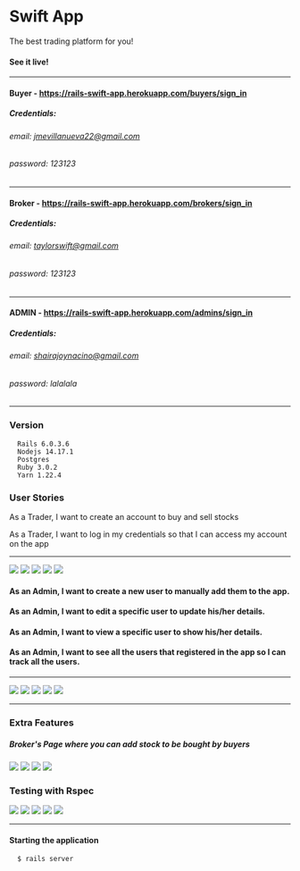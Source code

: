 # Swift App

The best trading platform for you!

#### See it live! 
<hr/>

#### Buyer - https://rails-swift-app.herokuapp.com/buyers/sign_in
##### Credentials: 
###### email: jmevillanueva22@gmail.com
###### password: 123123
<hr/>

#### Broker - https://rails-swift-app.herokuapp.com/brokers/sign_in
##### Credentials: 
###### email: taylorswift@gmail.com
###### password: 123123

<hr/>

#### ADMIN - https://rails-swift-app.herokuapp.com/admins/sign_in
##### Credentials: 
###### email: shairajoynacino@gmail.com
###### password: lalalala

<hr/>

### Version

```
  Rails 6.0.3.6
  Nodejs 14.17.1
  Postgres
  Ruby 3.0.2
  Yarn 1.22.4
```

### User Stories

As a Trader, I want to create an account to buy and sell stocks

As a Trader, I want to log in my credentials so that I can access my account on the app
<hr/>

![](app/assets/images/docs/buyer_sign_up.png)
![](app/assets/images/docs/buyer_sign_in.png)
![](app/assets/images/docs/buyer_buystock.png)
![](app/assets/images/docs/selling_page.png)
![](app/assets/images/docs/sold_stock.png)


#### As an Admin, I want to create a new user to manually add them to the app.
#### As an Admin, I want to edit a specific user to update his/her details.
#### As an Admin, I want to view a specific user to show his/her details.
#### As an Admin, I want to see all the users that registered in the app so I can track all the users.
<hr/> 


![](app/assets/images/docs/ScreenShot2022-01-15at8.26.29AM.png)
![](app/assets/images/docs/ScreenShot2022-01-15at8.26.49AM.png)
![](app/assets/images/docs/ScreenShot2022-01-15at8.27.16AM.png)
![](app/assets/images/docs/ScreenShot2022-01-15at8.27.37AM.png)
![](app/assets/images/docs/ScreenShot2022-01-15at8.27.55AM.png)


<hr/>

### Extra Features
##### Broker's Page where you can add stock to be bought by buyers

![](app/assets/images/docs/buyer1.png)
![](app/assets/images/docs/buyer2.png)
![](app/assets/images/docs/buyer3.png)
![](app/assets/images/docs/buyer4.png)

### Testing with Rspec

![](app/assets/images/docs/testing1.png)
![](app/assets/images/docs/testing2.png)
![](app/assets/images/docs/testing3.png)
![](app/assets/images/docs/testing4.png)
![](app/assets/images/docs/testing5.png)


<hr/>

#### Starting the application

```
  $ rails server
```

